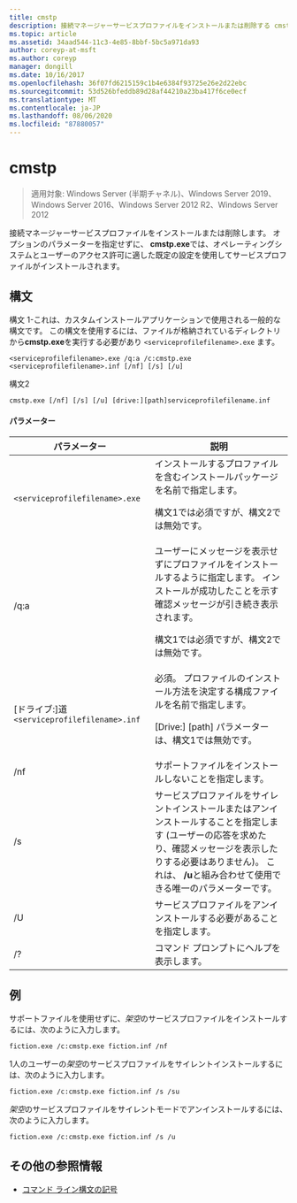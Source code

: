 ```yaml
---
title: cmstp
description: 接続マネージャーサービスプロファイルをインストールまたは削除する cmstp.exe のリファレンス記事です。
ms.topic: article
ms.assetid: 34aad544-11c3-4e85-8bbf-5bc5a971da93
author: coreyp-at-msft
ms.author: coreyp
manager: dongill
ms.date: 10/16/2017
ms.openlocfilehash: 36f07fd6215159c1b4e6384f93725e26e2d22ebc
ms.sourcegitcommit: 53d526bfeddb89d28af44210a23ba417f6ce0ecf
ms.translationtype: MT
ms.contentlocale: ja-JP
ms.lasthandoff: 08/06/2020
ms.locfileid: "87880057"
---
```

# <a name="cmstp"></a>cmstp

> 適用対象: Windows Server (半期チャネル)、Windows Server 2019、Windows Server 2016、Windows Server 2012 R2、Windows Server 2012

接続マネージャーサービスプロファイルをインストールまたは削除します。 オプションのパラメーターを指定せずに、 **cmstp.exe**では、オペレーティングシステムとユーザーのアクセス許可に適した既定の設定を使用してサービスプロファイルがインストールされます。

## <a name="syntax"></a>構文

構文 1-これは、カスタムインストールアプリケーションで使用される一般的な構文です。 この構文を使用するには、ファイルが格納されているディレクトリから**cmstp.exe**を実行する必要があり `<serviceprofilefilename>.exe` ます。

```
<serviceprofilefilename>.exe /q:a /c:cmstp.exe <serviceprofilefilename>.inf [/nf] [/s] [/u]
```

構文2
```
cmstp.exe [/nf] [/s] [/u] [drive:][path]serviceprofilefilename.inf
```

#### <a name="parameters"></a>パラメーター
| パラメーター | 説明 |
| --------- | ----------- |
| `<serviceprofilefilename>.exe` | インストールするプロファイルを含むインストールパッケージを名前で指定します。<p>構文1では必須ですが、構文2では無効です。 |
| /q:a | ユーザーにメッセージを表示せずにプロファイルをインストールするように指定します。 インストールが成功したことを示す確認メッセージが引き続き表示されます。<p>構文1では必須ですが、構文2では無効です。 |
| [ドライブ:]道`<serviceprofilefilename>.inf` | 必須。 プロファイルのインストール方法を決定する構成ファイルを名前で指定します。<p>[Drive:] [path] パラメーターは、構文1では無効です。 |
| /nf | サポートファイルをインストールしないことを指定します。 |
| /s | サービスプロファイルをサイレントインストールまたはアンインストールすることを指定します (ユーザーの応答を求めたり、確認メッセージを表示したりする必要はありません)。 これは、 **/u**と組み合わせて使用できる唯一のパラメーターです。|
| /U | サービスプロファイルをアンインストールする必要があることを指定します。 |
| /? | コマンド プロンプトにヘルプを表示します。 |

## <a name="examples"></a>例

サポートファイルを使用せずに、*架空*のサービスプロファイルをインストールするには、次のように入力します。

```
fiction.exe /c:cmstp.exe fiction.inf /nf
```

1人のユーザーの*架空*のサービスプロファイルをサイレントインストールするには、次のように入力します。

```
fiction.exe /c:cmstp.exe fiction.inf /s /su
```

*架空*のサービスプロファイルをサイレントモードでアンインストールするには、次のように入力します。

```
fiction.exe /c:cmstp.exe fiction.inf /s /u
```

## <a name="additional-references"></a>その他の参照情報

- [コマンド ライン構文の記号](command-line-syntax-key.md)
